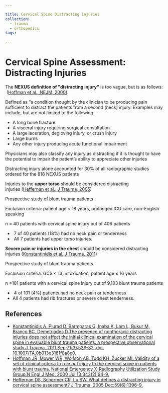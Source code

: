 ```yaml
---

title: Cervical Spine Distracting Injuries
collection:
  - trauma
  - orthopedics
tags:

---
```


# Cervical Spine Assessment: Distracting Injuries

The **NEXUS definition of "distracting injury"** is too vague, but is as follows:  ([Hoffman et al., NEJM, 2000)](https://www.ncbi.nlm.nih.gov/pubmed/?term=10891516)

Defined as “a condition thought by the clinician to be producing pain sufficient to distract the patients from a second (neck) injury. Examples may include, but are not limited to the following:

-   A long bone fracture
-   A visceral injury requiring surgical consultation
-   A large laceration, degloving injury, or crush injury
-   Large burns
-   Any other injury producing acute functional impairment

Physicians may also classify any injury as distracting if it is thought to have the potential to impair the patient’s ability to appreciate other injuries

Distracting injury alone accounted for 30% of all radiographic studies ordered for the 818 NEXUS patients

Injuries to the **upper torso** should be considered distracting injuries ([Heffernan et al., J Trauma, 2005](https://www.ncbi.nlm.nih.gov/pubmed/?term=16394912))

Prospective study of blunt trauma patients

Exclusion criteria: patient age &lt; 18 years, prolonged ICU care, non-English speaking 

n = 40 patients with cervical spine injury out of 406 patients

-    7 of 40 patients (18%) had no neck pain or tenderness
-    All 7 patients had upper torso injuries.

**Severe pain or injuries in the chest** should be considered distracting injuries ([Konstantinidis et al, J Trauma, 2011](https://www.ncbi.nlm.nih.gov/pubmed/?term=21248650)) 

Prospective study of blunt trauma patients

Exclusion criteria: GCS &lt; 13, intoxication, patient age ≤ 16 years

n =101 patients with a cervical spine injury out of 9,103 blunt trauma patients

-    4 of 101 (4%) patients had no neck pain or tenderness
-   All 4 patients had rib fractures or severe chest tenderness.

## References

-   [Konstantinidis A, Plurad D, Barmparas G, Inaba K, Lam L, Bukur M, Branco BC, Demetriades D.The presence of nonthoracic distracting injuries does not affect the initial clinical examination of the cervical spine in evaluable blunt trauma patients: a prospective observational study.J Trauma. 2011 Sep;71(3):528-32. doi: 10.1097/TA.0b013e3181f8a8e0.](https://www.ncbi.nlm.nih.gov/pubmed/?term=21248650)
-   [Hoffman JR, Mower WR, Wolfson AB, Todd KH, Zucker MI. Validity of a set of clinical criteria to rule out injury to the cervical spine in patients with blunt trauma. National Emergency X-Radiography Utilization Study Group.N Engl J Med. 2000 Jul 13;343(2):94-9.](https://www.ncbi.nlm.nih.gov/pubmed/?term=10891516)
-   [Heffernan DS, Schermer CR, Lu SW. What defines a distracting injury in cervical spine assessment? J Trauma. 2005 Dec;59(6):1396-9.](https://www.ncbi.nlm.nih.gov/pubmed/?term=16394912)
